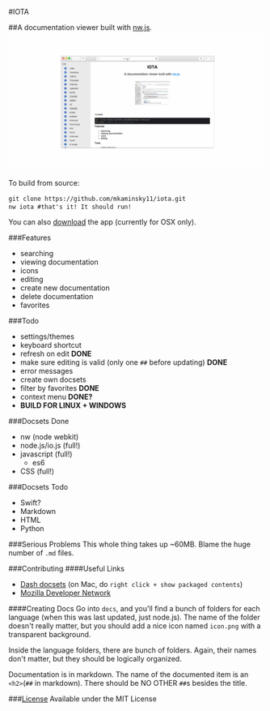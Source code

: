 #IOTA

##A documentation viewer built with [nw.js](http://nwjs.io/).
![demo](demo.gif)

To build from source:

```shell
git clone https://github.com/mkaminsky11/iota.git
nw iota #that's it! It should run!
```

You can also [download](https://github.com/mkaminsky11/iota/releases) the app (currently for OSX only).

###Features
+ searching
+ viewing documentation
+ icons
+ editing
+ create new documentation
+ delete documentation
+ favorites

###Todo
+ settings/themes
+ keyboard shortcut
+ refresh on edit **DONE**
+ make sure editing is valid (only one `##` before updating) **DONE**
+ error messages
+ create own docsets
+ filter by favorites **DONE**
+ context menu **DONE?**
+ **BUILD FOR LINUX + WINDOWS**

###Docsets Done
+ nw (node webkit)
+ node.js/io.js (full!)
+ javascript (full!)
  + es6
+ CSS (full!)

###Docsets Todo
+ Swift?
+ Markdown
+ HTML
+ Python

###Serious Problems
This whole thing takes up ~60MB. Blame the huge number of `.md` files.

###Contributing
####Useful Links
+ [Dash docsets](http://kapeli.com/docset_links) (on Mac, do `right click + show packaged contents`)
+ [Mozilla Developer Network](https://developer.mozilla.org/en-US/)

####Creating Docs
Go into `docs`, and you'll find a bunch of folders for each language (when this was last updated, just node.js). The name of the folder doesn't really matter, but you should add a nice icon named `icon.png` with a transparent background.

Inside the language folders, there are bunch of folders. Again, their names don't matter, but they should be logically organized.

Documentation is in markdown. The name of the documented item is an `<h2>`(`##` in markdown). There should be NO OTHER `##`s besides the title.

###[License](LICENSE.md)
Available under the MIT License
